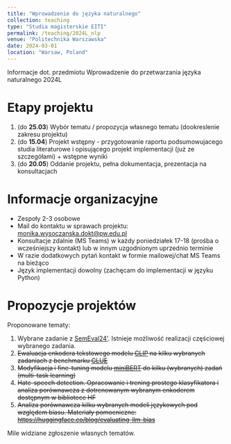 ```yaml
---
title: "Wprowadzenie do języka naturalnego"
collection: teaching
type: "Studia magisterskie EITI"
permalink: /teaching/2024L_nlp
venue: "Politechnika Warszawska"
date: 2024-03-01
location: "Warsaw, Poland"
---
```


Informacje dot. przedmiotu Wprowadzenie do przetwarzania języka naturalnego 2024L

Etapy projektu
======

1. (do **25.03**) Wybór tematu / propozycja własnego tematu (dookreslenie zakresu projektu)
2. (do **15.04**) Projekt wstępny - przygotowanie raportu podsumowujacego studia literaturowe i opisującego projekt implementacji (już ze szczegółami) + wstępne wyniki
3. (do **20.05**) Oddanie projektu, pełna dokumentacja, prezentacja na konsultacjach

Informacje organizacyjne
======
- Zespoły 2-3 osobowe
- Mail do kontaktu w sprawach projektu: monika.wysoczanska.dokt@pw.edu.pl
- Konsultacje zdalnie (MS Teams) w każdy poniedziałek 17-18 (prośba o wcześniejszy kontakt) lub w innym uzgodnionym uprzednio terminie
- W razie dodatkowych pytań kontakt w formie mailowej/chat MS Teams na bieżąco
- Język implementacji dowolny (zachęcam do implementacji w języku Python)

Propozycje projektów
======

Proponowane tematy:

1. Wybrane zadanie z [SemEval24'](https://semeval.github.io/SemEval2024/tasks.html). Istnieje możliwość realizacji częściowej wybranego zadania.
2. ~~Ewaluacja enkodera tekstowego modelu [CLIP](https://github.com/mlfoundations/open_clip) na kilku wybranych zadaniach z benchmarku [GLUE](https://gluebenchmark.com/)~~
3. ~~Modyfikacja i fine-tuning modelu [miniBERT](https://huggingface.co/prajjwal1/bert-mini) do kilku (wybranych) zadań (multi-task learning)~~
4. ~~Hate-speech detection. Opracowanie i trening prostego klasyfikatora i analiza porównawcza z dotrenowanym wybranym enkoderem dostępnym w bibliotece HF~~
5. ~~Analiza porównawcza kilku wybranych modeli językowych pod względem biasu. Materiały pomocniczne: https://huggingface.co/blog/evaluating-llm-bias~~

Mile widziane zgłoszenie własnych tematów.
